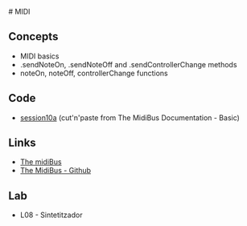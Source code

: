 # MIDI

## Concepts

* MIDI basics
* .sendNoteOn, .sendNoteOff and .sendControllerChange methods
* noteOn, noteOff, controllerChange functions

## Code

* [session10a](session10a) (cut'n'paste from The MidiBus Documentation - Basic)

## Links

* [The midiBus](http://www.smallbutdigital.com/projects/themidibus/)
* [The MidiBus - Github](https://github.com/sparks/themidibus/)

## Lab

* L08 - Sintetitzador

